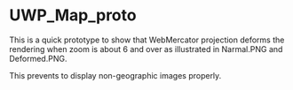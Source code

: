 # UWP_Map_proto

This is a quick prototype to show that WebMercator projection deforms the rendering when zoom is about 6 and over as illustrated in Narmal.PNG and Deformed.PNG.

This prevents to display non-geographic images properly.


